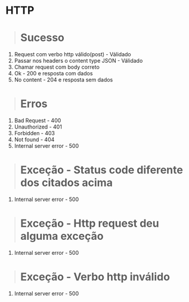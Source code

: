 # HTTP

> # Sucesso

1. Request com verbo http válido(post) - Válidado
2. Passar nos headers o content type JSON - Válidado
3. Chamar request com body correto
4. Ok - 200 e resposta com dados
5. No content - 204 e resposta sem dados

> # Erros

1. Bad Request - 400
2. Unauthorized - 401
3. Forbidden - 403
4. Not found - 404
5. Internal server error - 500

> # Exceção - Status code diferente dos citados acima

1. Internal server error - 500

> # Exceção - Http request deu alguma exceção

1. Internal server error - 500

> # Exceção - Verbo http inválido

1. Internal server error - 500
